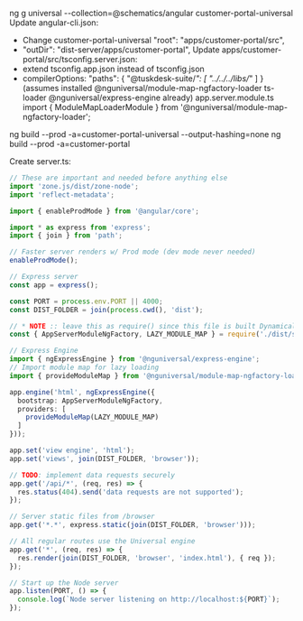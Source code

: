 ng g universal --collection=@schematics/angular customer-portal-universal
Update angular-cli.json:
  * Change customer-portal-universal "root": "apps/customer-portal/src",
  * "outDir": "dist-server/apps/customer-portal",
Update apps/customer-portal/src/tsconfig.server.json:
 * extend tsconfig.app.json instead of tsconfig.json
 *  compilerOptions: "paths": {
      "@tuskdesk-suite/*": [
        "../../../libs/*"
      ]
    }
(assumes installed @nguniversal/module-map-ngfactory-loader ts-loader @nguniversal/express-engine already)
app.server.module.ts
import { ModuleMapLoaderModule } from '@nguniversal/module-map-ngfactory-loader';


ng build --prod -a=customer-portal-universal --output-hashing=none
ng build --prod -a=customer-portal

Create server.ts:
```typescript
// These are important and needed before anything else
import 'zone.js/dist/zone-node';
import 'reflect-metadata';

import { enableProdMode } from '@angular/core';

import * as express from 'express';
import { join } from 'path';

// Faster server renders w/ Prod mode (dev mode never needed)
enableProdMode();

// Express server
const app = express();

const PORT = process.env.PORT || 4000;
const DIST_FOLDER = join(process.cwd(), 'dist');

// * NOTE :: leave this as require() since this file is built Dynamically from webpack
const { AppServerModuleNgFactory, LAZY_MODULE_MAP } = require('./dist/server/main.bundle');

// Express Engine
import { ngExpressEngine } from '@nguniversal/express-engine';
// Import module map for lazy loading
import { provideModuleMap } from '@nguniversal/module-map-ngfactory-loader';

app.engine('html', ngExpressEngine({
  bootstrap: AppServerModuleNgFactory,
  providers: [
    provideModuleMap(LAZY_MODULE_MAP)
  ]
}));

app.set('view engine', 'html');
app.set('views', join(DIST_FOLDER, 'browser'));

// TODO: implement data requests securely
app.get('/api/*', (req, res) => {
  res.status(404).send('data requests are not supported');
});

// Server static files from /browser
app.get('*.*', express.static(join(DIST_FOLDER, 'browser')));

// All regular routes use the Universal engine
app.get('*', (req, res) => {
  res.render(join(DIST_FOLDER, 'browser', 'index.html'), { req });
});

// Start up the Node server
app.listen(PORT, () => {
  console.log(`Node server listening on http://localhost:${PORT}`);
});
```


